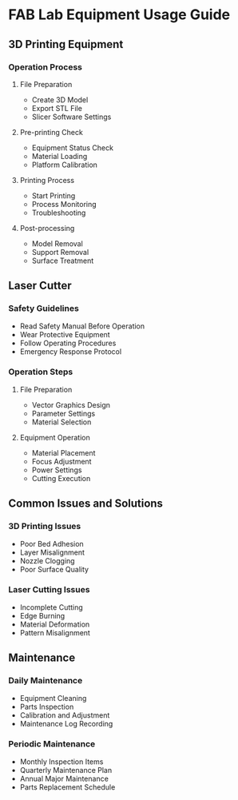 # FAB Lab Equipment Usage Guide

## 3D Printing Equipment

### Operation Process

1. File Preparation
   - Create 3D Model
   - Export STL File
   - Slicer Software Settings

2. Pre-printing Check
   - Equipment Status Check
   - Material Loading
   - Platform Calibration

3. Printing Process
   - Start Printing
   - Process Monitoring
   - Troubleshooting

4. Post-processing
   - Model Removal
   - Support Removal
   - Surface Treatment

## Laser Cutter

### Safety Guidelines

- Read Safety Manual Before Operation
- Wear Protective Equipment
- Follow Operating Procedures
- Emergency Response Protocol

### Operation Steps

1. File Preparation
   - Vector Graphics Design
   - Parameter Settings
   - Material Selection

2. Equipment Operation
   - Material Placement
   - Focus Adjustment
   - Power Settings
   - Cutting Execution

## Common Issues and Solutions

### 3D Printing Issues

- Poor Bed Adhesion
- Layer Misalignment
- Nozzle Clogging
- Poor Surface Quality

### Laser Cutting Issues

- Incomplete Cutting
- Edge Burning
- Material Deformation
- Pattern Misalignment

## Maintenance

### Daily Maintenance

- Equipment Cleaning
- Parts Inspection
- Calibration and Adjustment
- Maintenance Log Recording

### Periodic Maintenance

- Monthly Inspection Items
- Quarterly Maintenance Plan
- Annual Major Maintenance
- Parts Replacement Schedule